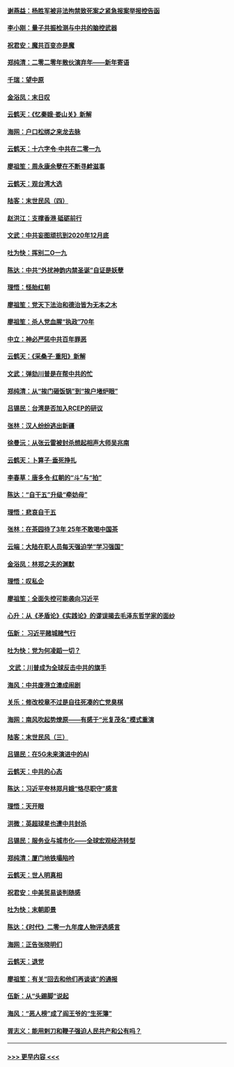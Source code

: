 #### [谢燕益：杨胜军被非法拘禁致死案之紧急报案举报控告函](../pages/nsc993/n11756134.md?t=01012111) 
#### [李小刚：量子共振检测与中共的脑控武器](../pages/nsc993/n11754518.md?t=01012111) 
#### [祝君安：魔共百变亦是魔](../pages/nsc993/n11754469.md?t=01012111) 
#### [郑纯清：二零二零年散伙演弃年——新年寄语](../pages/nsc993/n11754195.md?t=01012111) 
#### [千瑞：望中原](../pages/nsc993/n11754159.md?t=01012111) 
#### [金浴凤：末日叹](../pages/nsc993/n11752359.md?t=01012111) 
#### [云鹤天：《忆秦娥‧娄山关》新解](../pages/nsc993/n11752348.md?t=01012111) 
#### [海网：户口松绑之来龙去脉](../pages/nsc993/n11752328.md?t=01012111) 
#### [云鹤天：十六字令‧中共在二零一九](../pages/nsc993/n11752305.md?t=01012111) 
#### [廖祖笙：周永康余孽在不断寻衅滋事](../pages/nsc993/n11751013.md?t=01012111) 
#### [云鹤天：观台湾大选](../pages/nsc993/n11751007.md?t=01012111) 
#### [陆客：末世民风（四）](../pages/nsc993/n11749203.md?t=01012111) 
#### [赵洪江：支撑香港 砥砺前行](../pages/nsc993/n11748482.md?t=01012111) 
#### [文武：中共妄图顽抗到2020年12月底](../pages/nsc993/n11748446.md?t=01012111) 
#### [吐为快：挥别二O一九](../pages/nsc993/n11748411.md?t=01012111) 
#### [陈达：中共“外扰神韵内禁圣诞”自证是妖孽](../pages/nsc993/n11748226.md?t=01012111) 
#### [理悟：怪胎红朝](../pages/nsc993/n11748206.md?t=01012111) 
#### [廖祖笙：党天下法治和德治皆为无本之木](../pages/nsc993/n11748135.md?t=01012111) 
#### [廖祖笙：杀人党血腥“执政”70年](../pages/nsc993/n11745144.md?t=01012111) 
#### [中立：神必严惩中共百年罪恶](../pages/nsc993/n11744970.md?t=01012111) 
#### [云鹤天：《采桑子‧重阳》新解](../pages/nsc993/n11744948.md?t=01012111) 
#### [文武：弹劾川普是在帮中共的忙](../pages/nsc993/n11744758.md?t=01012111) 
#### [郑纯清：从“挨门砸饭锅”到“挨户堵炉眼”](../pages/nsc993/n11744745.md?t=01012111) 
#### [吕锡民：台湾是否加入RCEP的研议](../pages/nsc993/n11744701.md?t=01012111) 
#### [张林：汉人纷纷逃出新疆](../pages/nsc993/n11743530.md?t=01012111) 
#### [徐曼沅：从张云雷被封杀想起相声大师吴兆南](../pages/nsc993/n11741816.md?t=01012111) 
#### [云鹤天：卜算子‧垂死挣扎](../pages/nsc993/n11739956.md?t=01012111) 
#### [李春草：唐多令‧红朝的“斗”与“拍”](../pages/nsc993/n11739830.md?t=01012111) 
#### [陈达：“自干五”升级“牵妨母”](../pages/nsc993/n11739724.md?t=01012111) 
#### [理悟：悲哀自干五](../pages/nsc993/n11739547.md?t=01012111) 
#### [张林：在茶园待了3年 25年不敢喝中国茶](../pages/nsc993/n11739240.md?t=01012111) 
#### [云端：大陆在职人员每天强迫学“学习强国”](../pages/nsc993/n11738735.md?t=01012111) 
#### [金浴凤：林郑之夫的渊默](../pages/nsc993/n11737735.md?t=01012111) 
#### [理悟：叹私企](../pages/nsc993/n11737715.md?t=01012111) 
#### [廖祖笙：全面失控可能袭向习近平](../pages/nsc993/n11737704.md?t=01012111) 
#### [心升：从《矛盾论》《实践论》的谬误揭去毛泽东哲学家的面纱](../pages/nsc993/n11736962.md?t=01012111) 
#### [伍新： 习近平赌城赌气行](../pages/nsc993/n11736929.md?t=01012111) 
#### [吐为快：党为何凌蹈一切？](../pages/nsc993/n11736915.md?t=01012111) 
#### [ 文武：川普成为全球反击中共的旗手](../pages/nsc993/n11736882.md?t=01012111) 
#### [海风：中共废港立澳成闹剧](../pages/nsc993/n11735857.md?t=01012111) 
#### [关乐：修改校章不过是自往死凑的亡党臭棋](../pages/nsc993/n11735097.md?t=01012111) 
#### [海网：南风吹起势燎原——有感于“光复茂名”模式重演](../pages/nsc993/n11732308.md?t=01012111) 
#### [陆客：末世民风（三）](../pages/nsc993/n11732211.md?t=01012111) 
#### [吕锡民：在5G未来演进中的AI](../pages/nsc993/n11730010.md?t=01012111) 
#### [云鹤天：中共的心态](../pages/nsc993/n11729906.md?t=01012111) 
#### [陈达：习近平夸林郑月娥“恪尽职守”感言](../pages/nsc993/n11729881.md?t=01012111) 
#### [理悟：天开眼](../pages/nsc993/n11729699.md?t=01012111) 
#### [洪微：英超球星也遭中共封杀](../pages/nsc993/n11727243.md?t=01012111) 
#### [吕锡民：服务业与城市化——全球宏观经济转型](../pages/nsc993/n11725845.md?t=01012111) 
#### [郑纯清：厦门地铁塌陷吟](../pages/nsc993/n11725813.md?t=01012111) 
#### [云鹤天：世人明真相](../pages/nsc993/n11725621.md?t=01012111) 
#### [祝君安：中美贸易谈判随感](../pages/nsc993/n11725609.md?t=01012111) 
#### [吐为快：末朝即景](../pages/nsc993/n11723365.md?t=01012111) 
#### [陈达：《时代》二零一九年度人物评选感言](../pages/nsc993/n11723337.md?t=01012111) 
#### [海网：正告张晓明们](../pages/nsc993/n11723228.md?t=01012111) 
#### [云鹤天：退党](../pages/nsc993/n11723056.md?t=01012111) 
#### [廖祖笙：有关“回去和他们再谈谈”的通报](../pages/nsc993/n11722442.md?t=01012111) 
#### [伍新：从“头踢脚”说起](../pages/nsc993/n11722429.md?t=01012111) 
#### [海风：“恶人榜”成了阎王爷的“生死簿”](../pages/nsc993/n11722272.md?t=01012111) 
#### [胥志义：能用剌刀和鞭子强迫人民共产和公有吗？](../pages/nsc993/n11720569.md?t=01012111) 

----
#### [ >>> 更早内容 <<< ](../indexes/nsc993-earlier.md)

